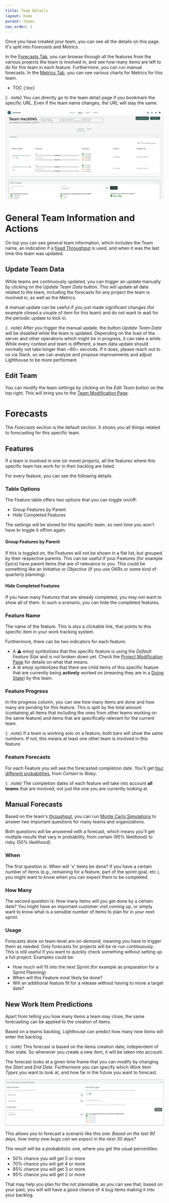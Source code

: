 ```yaml
---
title: Team Details
layout: home
parent: Teams
nav_order: 1
---
```


Once you have created your team, you can see all the details on this page. It's split into *Forecasts* and *Metrics*.

In the [Forecasts Tab](#forecasts), you can browse through all the features from the various projects the team is involved in, and see how many items are left to do for this team in each feature. Furthermore, you can run manual forecasts.
In the [Metrics Tab](../metrics/metrics.html), you can see various charts for Metrics for this team.

- TOC
{:toc}

{: .note}
You can directly go to the team detail page if you bookmark the specific URL. Even if the team name changes, the URL will stay the same.

![Team Details](../assets/features/teamdetail.png)

# General Team Information and Actions
On top you can see general team information, which includes the Team name, an indication if a [fixed Throughput](./edit.html#throughput-start-and-end-date) is used, and when it was the last time this team was updated.

## Update Team Data
While teams are continuously updated, you can trigger an update manually by clicking on the *Update Team Data* button. This will update all data related to the team, including the forecasts for any project the team is involved in, as well as the Metrics.

A manual update can be useful if you just made significant changes (for example closed a couple of item for this team) and do not want to wait for the periodic update to kick in.

{: .note}
After you trigger the manual update, the button *Update Team Data* will be disabled while the team is updated. Depending on the load of the server and other operations which might be in progress, it can take a while. While every context and team is different, a team data update should normally not take longer than ~60~ seconds. If it does, please reach out to us via Slack, so we can analyze and propose improvements and adjust Lighthouse to be more performant.

## Edit Team
You can modify the team settings by clicking on the *Edit Team* button on the top right. This will bring you to the [Team Modification Page](./edit.html).

# Forecasts
The *Forecasts* section is the default section. It shows you all things related to forecasting for this specific team.

## Features
If a team is involved in one (or more) projects, all the features where this specific team has work for in their backlog are listed.

For every feature, you can see the following details.

### Table Options
The Feature table offers two options that you can toggle on/off:
- Group Features by Parent
- Hide Completed Features

The settings will be stored for this specific team, so next time you won't have to toggle it off/on again.

#### Group Features by Parent
If this is toggled on, the Features will not be shown in a flat list, but grouped by their respective parents. This can be useful if your Features (for example *Epics*) have parent items that are of relevance to you. This could be something like an *Initiative* or *Objective* (if you use OKRs or some kind of quarterly planning).

#### Hide Completed Features
If you have many Features that are already completed, you may not want to show all of them. In such a scenario, you can hide the completed features.

### Feature Name
The name of the feature. This is also a clickable link, that points to this specific item in your work tracking system.

Furthermore, there can be two indicators for each feature:
- A ⚠️ emoji symbolizes that this specific feature is using the *Default Feature Size* and is not broken down yet. Check the [Project Modification Page](../projects/edit.html#default-feature-size) for details on what that means.
- A ⚙️ emoji symbolizes that there are child items of this specific feature that are currently being **actively** worked on (meaning they are in a [Doing State](./edit.html#states)) by this team.

### Feature Progress
In the progress column, you can see how many items are done and how many are pending for this feature. This is split by the total amount (containing all  items that including the ones from other teams working on the same feature) and items that are specifically relevant for the current team.

{: .note}
If a team is working solo on a feature, both bars will show the same numbers. If not, this means at least one other team is involved in this feature.

### Feature Forecasts
For each Feature you will see the forecasted completion date. You'll get [four different probabilities](../index.html#projected-completion), from *Certain* to *Risky*.

{: .note}
The completion dates of each feature will take into account **all teams** that are involved, not just the one you are currently looking at.

## Manual Forecasts
Based on the team's [throughput](#metrics), you can run [Monte Carlo Simulations](../../concepts/montecarlosimulations.html) to answer two important questions for many teams and organizations.

Both questions will be answered with a forecast, which means you'll get multiple results that vary in probability, from certain (95% likelihood) to risky (50% likelihood).

### When
The first question is: When will 'x' items be done? If you have a certain number of items (e.g., remaining for a feature, part of the sprint goal, etc.), you might want to know when you can expect them to be completed.

### How Many
The second question is: How many items will you get done by a certain date? You might have an important customer visit coming up, or simply want to know what is a sensible number of items to plan for in your next sprint.

### Usage
Forecasts done on team-level are *on-demand*, meaning you have to trigger them as needed. Only forecasts for projects will be re-run continuously. This is still useful if you want to quickly check something without setting up a full project. Examples could be:
- How much will fit into the next Sprint (for example as preparation for a Sprint Planning)
- When will this Feature most likely be done?
- Will an additional feature fit for a release without having to move a target date?

## New Work Item Predictions
Apart from telling you how many items a team may close, the same forecasting can be applied to the creation of items.

Based on a teams backlog, Lighthouse can predict how many *new items* will enter the backlog.

{: .note}
This forecast is based on the items creation date, independent of their state. So whenever you create a new item, it will be taken into account.

The forecast looks at a given time frame that you can modify by changing the *Start* and *End Date*.
Furthermore you can specify which *Work Item Types* you want to look at, and how far in the future you want to forecast.

![New Work Item Predictions](../assets/features/creationforecast.png)

This allows you to forecast a scenario like this one:
*Based on the last 90 days, how many new bugs can we expect in the next 30 days?*

The result will be a probabilistic one, where you get the usual percentiles:
- 50% chance you will get 5 or more
- 70% chance you will get 4 or more
- 85% chance you will get 3 or more
- 95% chance you will get 2 or more

That may help you plan for the not plannable, as you can see that, based on your past, you will will have a good chance of 4 bug items making it into your backlog.